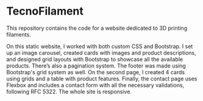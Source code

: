 # TecnoFilament
This repository contains the code for a website dedicated to 3D printing filaments.

On this static website, I worked with both custom CSS and Bootstrap. I set up an image carousel, created cards with images and product descriptions, and designed grid layouts with Bootstrap to showcase all the available products. There’s also a pagination system. The footer was made using Bootstrap's grid system as well. On the second page, I created 4 cards using grids and a table with product features. Finally, the contact page uses Flexbox and includes a contact form with all the necessary validations, following RFC 5322. The whole site is responsive.
